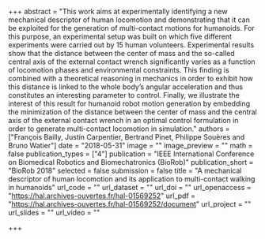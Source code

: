 +++
abstract = "This work aims at experimentally identifying a new mechanical descriptor of human locomotion and demonstrating that it can be exploited for the generation of multi-contact motions for humanoids. For this purpose, an experimental setup was built on which five different experiments were carried out by 15 human volunteers. Experimental results show that the distance between the center of mass and the so-called central axis of the external contact wrench significantly varies as a function of locomotion phases and environmental constraints. This finding is combined with a theoretical reasoning in mechanics in order to exhibit how this distance is linked to the whole body’s angular acceleration and thus constitutes an interesting parameter to control. Finally, we illustrate the interest of this result for humanoid robot motion generation by embedding the minimization of the distance between the center of mass and the central axis of the external contact wrench in an optimal control formulation in order to generate multi-contact locomotion in simulation."
authors = ["François Bailly, Justin Carpentier, Bertrand Pinet, Philippe Souères and Bruno Watier"]
date = "2018-05-31"
image = ""
image_preview = ""
math = false
publication_types = ["4"]
publication = "IEEE International Conference on Biomedical Robotics and Biomechatronics (BioRob)"
publication_short = "BioRob 2018"
selected = false
submission = false
title = "A mechanical descriptor of human locomotion and its application to multi-contact walking in humanoids"
url_code = ""
url_dataset = ""
url_doi = ""
url_openaccess = "https://hal.archives-ouvertes.fr/hal-01569252"
url_pdf = "https://hal.archives-ouvertes.fr/hal-01569252/document"
url_project = ""
url_slides = ""
url_video = ""

+++

